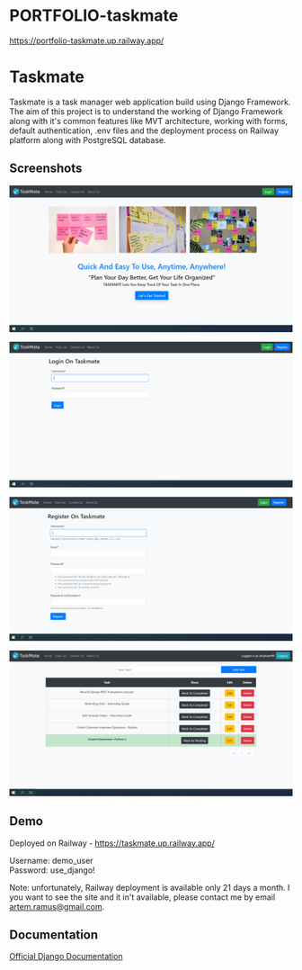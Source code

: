 ﻿# PORTFOLIO-taskmate
https://portfolio-taskmate.up.railway.app/


# Taskmate

Taskmate is a task manager web application build using Django Framework. The aim of this project is to understand the working of Django Framework along with it's common features like MVT architecture, working with forms, default authentication, .env files and the deployment process on Railway platform along with PostgreSQL database.


## Screenshots

![App Screenshot](https://raw.githubusercontent.com/ShubhamSarda/random-resources/main/images/taskmate-1.png)

![App Screenshot](https://raw.githubusercontent.com/ShubhamSarda/random-resources/main/images/taskmate-2.png)

![App Screenshot](https://raw.githubusercontent.com/ShubhamSarda/random-resources/main/images/taskmate-3.png)

![App Screenshot](https://raw.githubusercontent.com/ShubhamSarda/random-resources/main/images/taskmate-4.png)

## Demo

Deployed on Railway - https://taskmate.up.railway.app/

Username: demo_user  
Password: use_django!

Note: unfortunately, Railway deployment is available only 21 days a month. I you want to see the site and it in't available, please contact me by email artem.ramus@gmail.com.
  
## Documentation

[Official Django Documentation](https://www.djangoproject.com/)
